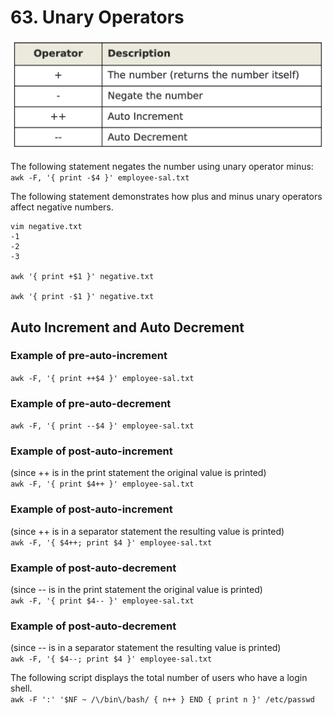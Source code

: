 # 63. Unary Operators

![unary operators](images/unary_operators.png)

The following statement negates the number using unary operator minus:  
`awk -F, '{ print -$4 }' employee-sal.txt`

The following statement demonstrates how plus and minus unary operators affect negative numbers.

```
vim negative.txt
-1
-2
-3

awk '{ print +$1 }' negative.txt

awk '{ print -$1 }' negative.txt
```

## Auto Increment and Auto Decrement

### Example of pre-auto-increment

`awk -F, '{ print ++$4 }' employee-sal.txt`

### Example of pre-auto-decrement

`awk -F, '{ print --$4 }' employee-sal.txt`

### Example of post-auto-increment

(since ++ is in the print statement the original value is printed)  
`awk -F, '{ print $4++ }' employee-sal.txt`

### Example of post-auto-increment

(since ++ is in a separator statement the resulting value is printed)  
`awk -F, '{ $4++; print $4 }' employee-sal.txt`

### Example of post-auto-decrement

(since -- is in the print statement the original value is printed)  
`awk -F, '{ print $4-- }' employee-sal.txt`

### Example of post-auto-decrement

(since -- is in a separator statement the resulting value is printed)  
`awk -F, '{ $4--; print $4 }' employee-sal.txt`

The following script displays the total number of users who have a login shell.  
`awk -F ':' '$NF ~ /\/bin\/bash/ { n++ } END { print n }' /etc/passwd`
